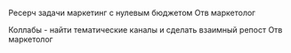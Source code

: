 Ресерч задачи маркетинг с нулевым бюджетом 
Отв маркетолог

Коллабы - найти тематические каналы и сделать взаимный репост 
Отв маркетолог 





